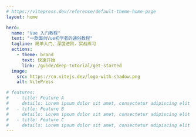 ```yaml
---
# https://vitepress.dev/reference/default-theme-home-page
layout: home

hero:
  name: "Vue 入门教程"
  text: "一款面向Vue初学者的通俗教程"
  tagline: 简单入门、深度进阶，实战练习
  actions:
    - theme: brand
      text: 快速开始
      link: /guide/deep-tutorial/get-started
  image:
    src: https://cn.vitejs.dev/logo-with-shadow.png
    alt: VitePress

# features:
#   - title: Feature A
#     details: Lorem ipsum dolor sit amet, consectetur adipiscing elit
#   - title: Feature B
#     details: Lorem ipsum dolor sit amet, consectetur adipiscing elit
#   - title: Feature C
#     details: Lorem ipsum dolor sit amet, consectetur adipiscing elit
---
```


